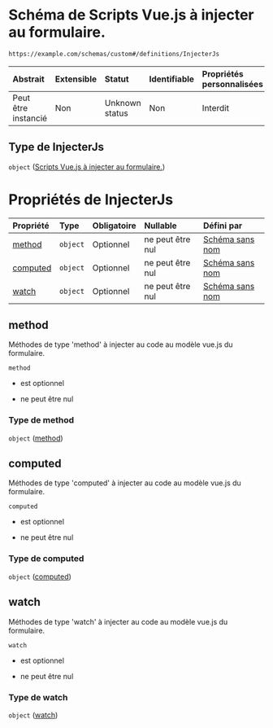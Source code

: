 # Schéma de Scripts Vue.js à injecter au formulaire.

```txt
https://example.com/schemas/custom#/definitions/InjecterJs
```



| Abstrait            | Extensible | Statut         | Identifiable | Propriétés personnalisées | Propriétés Additionnelles | Limites d'accès | Défini dans                                                                        |
| :------------------ | :--------- | :------------- | :----------- | :------------------------ | :------------------------ | :-------------- | :--------------------------------------------------------------------------------- |
| Peut être instancié | Non        | Unknown status | Non          | Interdit                  | Interdit                  | aucun           | [FRW.form.schema.json\*](../out/FRW.form.schema.json "ouvrir le schéma d'origine") |

## Type de InjecterJs

`object` ([Scripts Vue.js à injecter au formulaire.](frw-definitions-scripts-vuejs-à-injecter-au-formulaire.md))

# Propriétés de InjecterJs

| Propriété             | Type     | Obligatoire | Nullable         | Défini par                                                                                                                         |
| :-------------------- | :------- | :---------- | :--------------- | :--------------------------------------------------------------------------------------------------------------------------------- |
| [method](#method)     | `object` | Optionnel   | ne peut être nul | [Schéma sans nom](frw-definitions-nomfonction.md "https://example.com/schemas/custom#/definitions/InjecterJs/properties/method")   |
| [computed](#computed) | `object` | Optionnel   | ne peut être nul | [Schéma sans nom](frw-definitions-nomfonction.md "https://example.com/schemas/custom#/definitions/InjecterJs/properties/computed") |
| [watch](#watch)       | `object` | Optionnel   | ne peut être nul | [Schéma sans nom](frw-definitions-nomfonction.md "https://example.com/schemas/custom#/definitions/InjecterJs/properties/watch")    |

## method

Méthodes de type 'method' à injecter au code au modèle vue.js du formulaire.

`method`

*   est optionnel

*   ne peut être nul

### Type de method

`object` ([method](frw-definitions-nomfonction.md))

## computed

Méthodes de type 'computed' à injecter au code au modèle vue.js du formulaire.

`computed`

*   est optionnel

*   ne peut être nul

### Type de computed

`object` ([computed](frw-definitions-nomfonction.md))

## watch

Méthodes de type 'watch' à injecter au code au modèle vue.js du formulaire.

`watch`

*   est optionnel

*   ne peut être nul

### Type de watch

`object` ([watch](frw-definitions-nomfonction.md))
